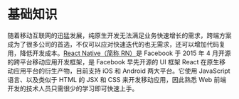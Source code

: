 # 基础知识
随着移动互联网的迅猛发展，纯原生开发无法满足业务快速增长的需求，跨端方案成为了很多公司的首选，不仅可以应对快速迭代的也无需求，还可以增加代码复用，降低开发成本。[React Native（简称 RN）](https://github.com/facebook/react-native)是 Facebook 于 2015 年 4 月开源的跨平台移动应用开发框架，是 Facebook 早先开源的 UI 框架 React 在原生移动应用平台的衍生产物，目前支持 iOS 和 Android 两大平台。它使用 JavaScript 语言、以及类似于 HTML 的 JSX 和 CSS 来开发移动应用，因此熟悉 Web 前端开发的技术人员只需很少的学习即可快速上手。
